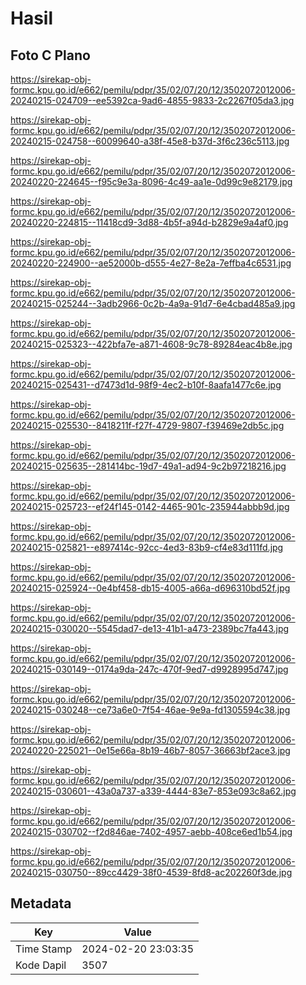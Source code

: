 # Hasil

## Foto C Plano

https://sirekap-obj-formc.kpu.go.id/e662/pemilu/pdpr/35/02/07/20/12/3502072012006-20240215-024709--ee5392ca-9ad6-4855-9833-2c2267f05da3.jpg

https://sirekap-obj-formc.kpu.go.id/e662/pemilu/pdpr/35/02/07/20/12/3502072012006-20240215-024758--60099640-a38f-45e8-b37d-3f6c236c5113.jpg

https://sirekap-obj-formc.kpu.go.id/e662/pemilu/pdpr/35/02/07/20/12/3502072012006-20240220-224645--f95c9e3a-8096-4c49-aa1e-0d99c9e82179.jpg

https://sirekap-obj-formc.kpu.go.id/e662/pemilu/pdpr/35/02/07/20/12/3502072012006-20240220-224815--11418cd9-3d88-4b5f-a94d-b2829e9a4af0.jpg

https://sirekap-obj-formc.kpu.go.id/e662/pemilu/pdpr/35/02/07/20/12/3502072012006-20240220-224900--ae52000b-d555-4e27-8e2a-7effba4c6531.jpg

https://sirekap-obj-formc.kpu.go.id/e662/pemilu/pdpr/35/02/07/20/12/3502072012006-20240215-025244--3adb2966-0c2b-4a9a-91d7-6e4cbad485a9.jpg

https://sirekap-obj-formc.kpu.go.id/e662/pemilu/pdpr/35/02/07/20/12/3502072012006-20240215-025323--422bfa7e-a871-4608-9c78-89284eac4b8e.jpg

https://sirekap-obj-formc.kpu.go.id/e662/pemilu/pdpr/35/02/07/20/12/3502072012006-20240215-025431--d7473d1d-98f9-4ec2-b10f-8aafa1477c6e.jpg

https://sirekap-obj-formc.kpu.go.id/e662/pemilu/pdpr/35/02/07/20/12/3502072012006-20240215-025530--8418211f-f27f-4729-9807-f39469e2db5c.jpg

https://sirekap-obj-formc.kpu.go.id/e662/pemilu/pdpr/35/02/07/20/12/3502072012006-20240215-025635--281414bc-19d7-49a1-ad94-9c2b97218216.jpg

https://sirekap-obj-formc.kpu.go.id/e662/pemilu/pdpr/35/02/07/20/12/3502072012006-20240215-025723--ef24f145-0142-4465-901c-235944abbb9d.jpg

https://sirekap-obj-formc.kpu.go.id/e662/pemilu/pdpr/35/02/07/20/12/3502072012006-20240215-025821--e897414c-92cc-4ed3-83b9-cf4e83d111fd.jpg

https://sirekap-obj-formc.kpu.go.id/e662/pemilu/pdpr/35/02/07/20/12/3502072012006-20240215-025924--0e4bf458-db15-4005-a66a-d696310bd52f.jpg

https://sirekap-obj-formc.kpu.go.id/e662/pemilu/pdpr/35/02/07/20/12/3502072012006-20240215-030020--5545dad7-de13-41b1-a473-2389bc7fa443.jpg

https://sirekap-obj-formc.kpu.go.id/e662/pemilu/pdpr/35/02/07/20/12/3502072012006-20240215-030149--0174a9da-247c-470f-9ed7-d9928995d747.jpg

https://sirekap-obj-formc.kpu.go.id/e662/pemilu/pdpr/35/02/07/20/12/3502072012006-20240215-030248--ce73a6e0-7f54-46ae-9e9a-fd1305594c38.jpg

https://sirekap-obj-formc.kpu.go.id/e662/pemilu/pdpr/35/02/07/20/12/3502072012006-20240220-225021--0e15e66a-8b19-46b7-8057-36663bf2ace3.jpg

https://sirekap-obj-formc.kpu.go.id/e662/pemilu/pdpr/35/02/07/20/12/3502072012006-20240215-030601--43a0a737-a339-4444-83e7-853e093c8a62.jpg

https://sirekap-obj-formc.kpu.go.id/e662/pemilu/pdpr/35/02/07/20/12/3502072012006-20240215-030702--f2d846ae-7402-4957-aebb-408ce6ed1b54.jpg

https://sirekap-obj-formc.kpu.go.id/e662/pemilu/pdpr/35/02/07/20/12/3502072012006-20240215-030750--89cc4429-38f0-4539-8fd8-ac202260f3de.jpg


## Metadata

| Key        | Value               |
| ---------- | ------------------- |
| Time Stamp | 2024-02-20 23:03:35 |
| Kode Dapil | 3507                |



